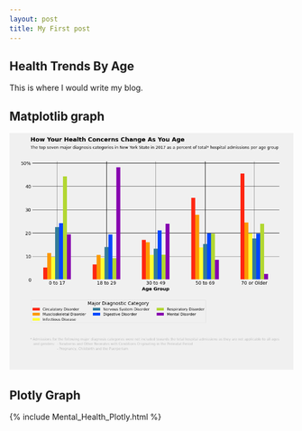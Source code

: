 ```yaml
---
layout: post
title: My First post
---
```


## Health Trends By Age 
This is where I would write my blog.


## Matplotlib graph

<img src="/img/Health_Age_Final.png">


## Plotly Graph
{% include Mental_Health_Plotly.html %}

